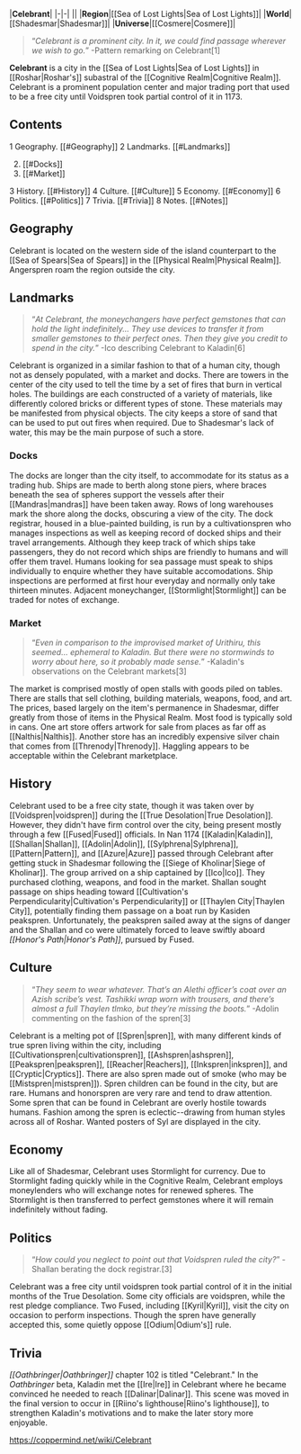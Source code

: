 |**Celebrant**|
|-|-|
||
|**Region**|[[Sea of Lost Lights\|Sea of Lost Lights]]|
|**World**|[[Shadesmar\|Shadesmar]]|
|**Universe**|[[Cosmere\|Cosmere]]|

>“*Celebrant is a prominent city. In it, we could find passage wherever we wish to go.*”
\-Pattern remarking on Celebrant[1]


**Celebrant** is a city in the [[Sea of Lost Lights\|Sea of Lost Lights]] in [[Roshar\|Roshar's]] subastral of the [[Cognitive Realm\|Cognitive Realm]]. Celebrant is a prominent population center and major trading port that used to be a free city until Voidspren took partial control of it in 1173.

## Contents

1 Geography. [[#Geography]] 
2 Landmarks. [[#Landmarks]] 

2. [[#Docks]] 
2. [[#Market]] 


3 History. [[#History]] 
4 Culture. [[#Culture]] 
5 Economy. [[#Economy]] 
6 Politics. [[#Politics]] 
7 Trivia. [[#Trivia]] 
8 Notes. [[#Notes]] 


## Geography
Celebrant is located on the western side of the island counterpart to the [[Sea of Spears\|Sea of Spears]] in the [[Physical Realm\|Physical Realm]]. Angerspren roam the region outside the city.

## Landmarks
>“*At Celebrant, the moneychangers have perfect gemstones that can hold the light indefinitely... They use devices to transfer it from smaller gemstones to their perfect ones. Then they give you credit to spend in the city.*”
\-Ico describing Celebrant to Kaladin[6]

Celebrant is organized in a similar fashion to that of a human city, though not as densely populated, with a market and docks. There are towers in the center of the city used to tell the time by a set of fires that burn in vertical holes. The buildings are each constructed of a variety of materials, like differently colored bricks or different types of stone. These materials may be manifested from physical objects.
The city keeps a store of sand that can be used to put out fires when required. Due to Shadesmar's lack of water, this may be the main purpose of such a store.

### Docks
The docks are longer than the city itself, to accommodate for its status as a trading hub. Ships are made to berth along stone piers, where braces beneath the sea of spheres support the vessels after their [[Mandras\|mandras]] have been taken away. Rows of long warehouses mark the shore along the docks, obscuring a view of the city.
The dock registrar, housed in a blue-painted building, is run by a cultivationspren who manages inspections as well as keeping record of docked ships and their travel arrangements. Although they keep track of which ships take passengers, they do not record which ships are friendly to humans and will offer them travel. Humans looking for sea passage must speak to ships individually to enquire whether they have suitable accomodations. Ship inspections are performed at first hour everyday and normally only take thirteen minutes.
Adjacent moneychanger, [[Stormlight\|Stormlight]] can be traded for notes of exchange.

### Market
>“*Even in comparison to the improvised market of Urithiru, this seemed… ephemeral to Kaladin. But there were no stormwinds to worry about here, so it probably made sense.*”
\-Kaladin's observations on the Celebrant markets[3]


The market is comprised mostly of open stalls with goods piled on tables. There are stalls that sell clothing, building materials, weapons, food, and art. The prices, based largely on the item's permanence in Shadesmar, differ greatly from those of items in the Physical Realm. Most food is typically sold in cans. One art store offers artwork for sale from places as far off as [[Nalthis\|Nalthis]]. Another store has an incredibly expensive silver chain that comes from [[Threnody\|Threnody]]. Haggling appears to be acceptable within the Celebrant marketplace.

## History
Celebrant used to be a free city state, though it was taken over by [[Voidspren\|voidspren]] during the [[True Desolation\|True Desolation]]. However, they didn't have firm control over the city, being present mostly through a few [[Fused\|Fused]] officials.
In Nan 1174 [[Kaladin\|Kaladin]], [[Shallan\|Shallan]], [[Adolin\|Adolin]], [[Sylphrena\|Sylphrena]], [[Pattern\|Pattern]], and [[Azure\|Azure]] passed through Celebrant after getting stuck in Shadesmar following the [[Siege of Kholinar\|Siege of Kholinar]]. The group arrived on a ship captained by [[Ico\|Ico]]. They purchased clothing, weapons, and food in the market. Shallan sought passage on ships heading toward [[Cultivation's Perpendicularity\|Cultivation's Perpendicularity]] or [[Thaylen City\|Thaylen City]], potentially finding them passage on a boat run by Kasiden peakspren. Unfortunately, the peakspren sailed away at the signs of danger and the Shallan and co were ultimately forced to leave swiftly aboard *[[Honor's Path\|Honor's Path]]*, pursued by Fused.

## Culture
>“*They seem to wear whatever. That’s an Alethi officer’s coat over an Azish scribe’s vest. Tashikki wrap worn with trousers, and there’s almost a full Thaylen tlmko, but they’re missing the boots.*”
\-Adolin commenting on the fashion of the spren[3]

Celebrant is a melting pot of [[Spren\|spren]], with many different kinds of true spren living within the city, including [[Cultivationspren\|cultivationspren]], [[Ashspren\|ashspren]], [[Peakspren\|peakspren]], [[Reacher\|Reachers]], [[Inkspren\|inkspren]], and [[Cryptic\|Cryptics]]. There are also spren made out of smoke (who may be [[Mistspren\|mistspren]]). Spren children can be found in the city, but are rare. Humans and honorspren are very rare and tend to draw attention. Some spren that can be found in Celebrant are overly hostile towards humans.
Fashion among the spren is eclectic--drawing from human styles across all of Roshar.
Wanted posters of Syl are displayed in the city.

## Economy
Like all of Shadesmar, Celebrant uses Stormlight for currency. Due to Stormlight fading quickly while in the Cognitive Realm, Celebrant employs moneylenders who will exchange notes for renewed spheres. The Stormlight is then transferred to perfect gemstones where it will remain indefinitely without fading.

## Politics
>“*How could you neglect to point out that Voidspren ruled the city?*”
\-Shallan berating the dock registrar.[3]


Celebrant was a free city until voidspren took partial control of it in the initial months of the True Desolation. Some city officials are voidspren, while the rest pledge compliance. Two Fused, including [[Kyril\|Kyril]], visit the city on occasion to perform inspections.
Though the spren have generally accepted this, some quietly oppose [[Odium\|Odium's]] rule.

## Trivia
*[[Oathbringer\|Oathbringer]]* chapter 102 is titled "Celebrant."
In the *Oathbringer* beta, Kaladin met the [[Ire\|Ire]] in Celebrant where he became convinced he needed to reach [[Dalinar\|Dalinar]]. This scene was moved in the final version to occur in [[Riino's lighthouse\|Riino's lighthouse]], to strengthen Kaladin's motivations and to make the later story more enjoyable.


https://coppermind.net/wiki/Celebrant